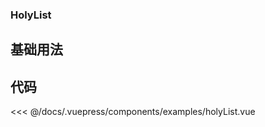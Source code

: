 ### HolyList

## 基础用法
<Demo componentName="examples-holyList" />

## 代码

<SourceCode>
<<< @/docs/.vuepress/components/examples/holyList.vue
</SourceCode>